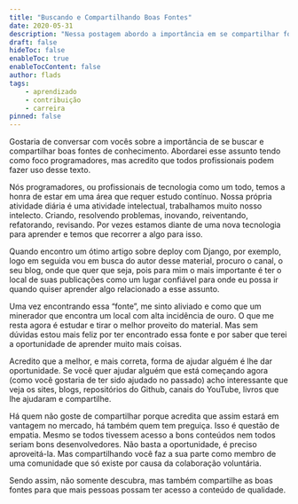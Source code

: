 ```yaml
---
title: "Buscando e Compartilhando Boas Fontes"
date: 2020-05-31
description: "Nessa postagem abordo a importância em se compartilhar fontes de aprendizagem."
draft: false
hideToc: false
enableToc: true
enableTocContent: false
author: flads
tags:
    - aprendizado
    - contribuição
    - carreira
pinned: false
---
```


Gostaria de conversar com vocês sobre a importância de se buscar e compartilhar boas fontes de conhecimento. Abordarei esse assunto tendo como foco programadores, mas acredito que todos profissionais podem fazer uso desse texto.

Nós programadores, ou profissionais de tecnologia como um todo, temos a honra de estar em uma área que requer estudo contínuo. Nossa própria atividade diária é uma atividade intelectual, trabalhamos muito nosso intelecto. Criando, resolvendo problemas, inovando, reiventando, refatorando, revisando. Por vezes estamos diante de uma nova tecnologia para aprender e temos que recorrer a algo para isso.

Quando encontro um ótimo artigo sobre deploy com Django, por exemplo, logo em seguida vou em busca do autor desse material, procuro o canal, o seu blog, onde que quer que seja, pois para mim o mais importante é ter o local de suas publicações como um lugar confiável para onde eu possa ir quando quiser aprender algo relacionado a esse assunto.

Uma vez encontrando essa “fonte”, me sinto aliviado e como que um minerador que encontra um local com alta incidência de ouro. O que me resta agora é estudar e tirar o melhor proveito do material. Mas sem dúvidas estou mais feliz por ter encontrado essa fonte e por saber que terei a oportunidade de aprender muito mais coisas.

Acredito que a melhor, e mais correta, forma de ajudar alguém é lhe dar oportunidade. Se você quer ajudar alguém que está começando agora (como você gostaria de ter sido ajudado no passado) acho interessante que veja os sites, blogs, repositórios do Github, canais do YouTube, livros que lhe ajudaram e compartilhe.

Há quem não goste de compartilhar porque acredita que assim estará em vantagem no mercado, há também quem tem preguiça. Isso é questão de empatia. Mesmo se todos tivessem acesso a bons conteúdos nem todos seriam bons desenvolvedores. Não basta a oportunidade, é preciso aproveitá-la. Mas compartilhando você faz a sua parte como membro de uma comunidade que só existe por causa da colaboração voluntária.

Sendo assim, não somente descubra, mas também compartilhe as boas fontes para que mais pessoas possam ter acesso a conteúdo de qualidade.
